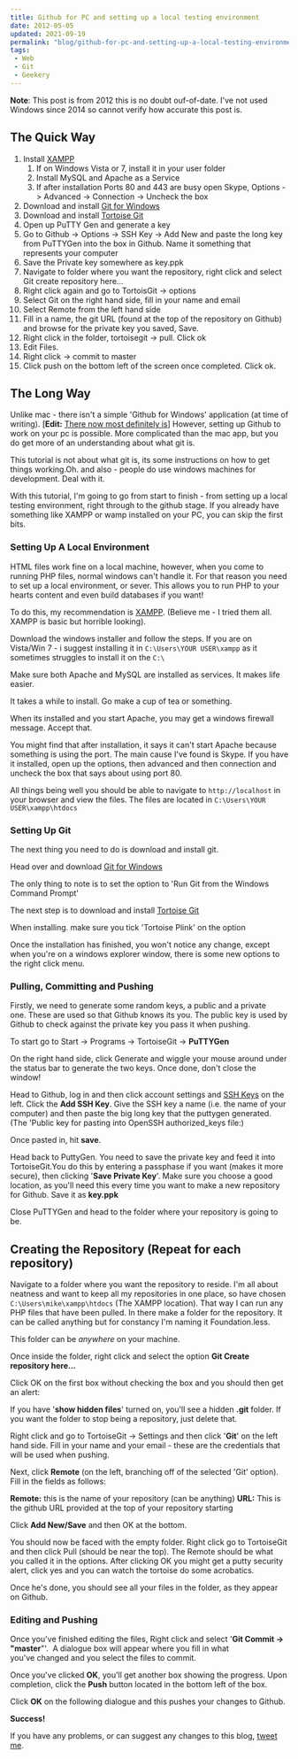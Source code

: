 ```yaml
---
title: Github for PC and setting up a local testing environment
date: 2012-05-05
updated: 2021-09-19
permalink: "blog/github-for-pc-and-setting-up-a-local-testing-environment/"
tags:
 - Web
 - Git
 - Geekery
---
```


<div class="info"><strong>Note</strong>: This post is from 2012 this is no doubt ouf-of-date. I've not used Windows since 2014 so cannot verify how accurate this post is.</div>


## The Quick Way

1. Install [XAMPP](http://www.apachefriends.org/en/xampp-windows.html)
   1. If on Windows Vista or 7, install it in your user folder
   2. Install MySQL and Apache as a Service
   3. If after installation Ports 80 and 443 are busy open Skype, Options -> Advanced -> Connection -> Uncheck the box
2. Download and install [Git for Windows](http://code.google.com/p/msysgit/downloads/list?q=full+installer+official+git)
3. Download and install [Tortoise Git](http://code.google.com/p/tortoisegit/)
4. Open up PuTTY Gen and generate a key
5. Go to Github -> Options -> SSH Key -> Add New and paste the long key from PuTTYGen into the box in Github. Name it something that represents your computer
6. Save the Private key somewhere as key.ppk
7.  Navigate to folder where you want the repository, right click and select Git create repository here...
8.  Right click again and go to TortoisGit -> options
9.  Select Git on the right hand side, fill in your name and email
10. Select Remote from the left hand side
11. Fill in a name, the git URL (found at the top of the repository on Github) and browse for the private key you saved, Save.
12. Right click in the folder, tortoisegit -> pull. Click ok
13. Edit Files.
14. Right click -> commit to master
15. Click push on the bottom left of the screen once completed. Click ok.

The Long Way
------------

Unlike mac - there isn't a simple 'Github for Windows' application (at time of writing). \[**Edit:** [There now most definitely is](https://desktop.github.com/)\] However, setting up Github to work on your pc is possible. More complicated than the mac app, but you do get more of an understanding about what git is.

This tutorial is not about what git is, its some instructions on how to get things working.Oh. and also - people do use windows machines for development. Deal with it.

With this tutorial, I'm going to go from start to finish - from setting up a local testing environment, right through to the github stage. If you already have something like XAMPP or wamp installed on your PC, you can skip the first bits.

### Setting Up A Local Environment

HTML files work fine on a local machine, however, when you come to running PHP files, normal windows can't handle it. For that reason you need to set up a local environment, or sever. This allows you to run PHP to your hearts content and even build databases if you want!

To do this, my recommendation is [XAMPP](http://www.apachefriends.org/en/xampp-windows.html). (Believe me - I tried them all. XAMPP is basic but horrible looking).

Download the windows installer and follow the steps. If you are on Vista/Win 7 - i suggest installing it in `C:\Users\YOUR USER\xampp` as it sometimes struggles to install it on the `C:\`

Make sure both Apache and MySQL are installed as services. It makes life easier.

It takes a while to install. Go make a cup of tea or something.

When its installed and you start Apache, you may get a windows firewall message. Accept that.

You might find that after installation, it says it can't start Apache because something is using the port. The main cause I've found is Skype. If you have it installed, open up the options, then advanced and then connection and uncheck the box that says about using port 80.

All things being well you should be able to navigate to `http://localhost` in your browser and view the files. The files are located in `C:\Users\YOUR USER\xampp\htdocs`

### Setting Up Git

The next thing you need to do is download and install git.

Head over and download [Git for Windows](http://code.google.com/p/msysgit/downloads/list?q=full+installer+official+git)

The only thing to note is to set the option to 'Run Git from the Windows Command Prompt'

The next step is to download and install [Tortoise Git](http://code.google.com/p/tortoisegit/)

When installing. make sure you tick 'Tortoise Plink' on the option

Once the installation has finished, you won't notice any change, except when you're on a windows explorer window, there is some new options to the right click menu.

### Pulling, Committing and Pushing

Firstly, we need to generate some random keys, a public and a private one. These are used so that Github knows its you. The public key is used by Github to check against the private key you pass it when pushing.

To start go to Start -> Programs -> TortoiseGit -> **PuTTYGen**

On the right hand side, click Generate and wiggle your mouse around under the status bar to generate the two keys. Once done, don't close the window!

Head to Github, log in and then click account settings and [SSH Keys](https://github.com/settings/ssh) on the left. Click the **Add SSH Key**. Give the SSH key a name (i.e. the name of your computer) and then paste the big long key that the puttygen generated. (The 'Public key for pasting into OpenSSH authorized\_keys file:)

Once pasted in, hit **save**.

Head back to PuttyGen. You need to save the private key and feed it into TortoiseGit.You do this by entering a passphase if you want (makes it more secure), then clicking '**Save Private Key**'. Make sure you choose a good location, as you'll need this every time you want to make a new repository for Github. Save it as **key.ppk**

Close PuTTYGen and head to the folder where your repository is going to be.

## Creating the Repository (Repeat for each repository)

Navigate to a folder where you want the repository to reside. I'm all about neatness and want to keep all my repositories in one place, so have chosen `C:\Users\mike\xampp\htdocs` (The XAMPP location). That way I can run any PHP files that have been pulled. In there make a folder for the repository. It can be called anything but for constancy I'm naming it Foundation.less.

This folder can be _anywhere_ on your machine.

Once inside the folder, right click and select the option **Git Create repository here...**

Click OK on the first box without checking the box and you should then get an alert:

If you have '**show hidden files**' turned on, you'll see a hidden **.git** folder. If you want the folder to stop being a repository, just delete that.

Right click and go to TortoiseGit -> Settings and then click '**Git**' on the left hand side. Fill in your name and your email - these are the credentials that will be used when pushing.

Next, click **Remote** (on the left, branching off of the selected 'Git' option). Fill in the fields as follows:

**Remote:** this is the name of your repository (can be anything)
**URL:** This is the github URL provided at the top of your repository starting 

Click **Add New/Save** and then OK at the bottom.

You should now be faced with the empty folder. Right click go to TortoiseGit and then click Pull (should be near the top). The Remote should be what you called it in the options. After clicking OK you might get a putty security alert, click yes and you can watch the tortoise do some acrobatics.

Once he's done, you should see all your files in the folder, as they appear on Github.

### Editing and Pushing

Once you've finished editing the files, Right click and select '**Git Commit -> "master**"'.  A dialogue box will appear where you fill in what you've changed and you select the files to commit.

Once you've clicked **OK**, you'll get another box showing the progress. Upon completion, click the **Push** button located in the bottom left of the box.

Click **OK** on the following dialogue and this pushes your changes to Github.

**Success!**

If you have any problems, or can suggest any changes to this blog, [tweet me](http://www.twitter.com/mikestreety).
